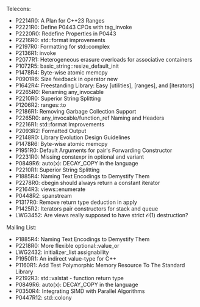 Telecons:

* P2214R0: A Plan for C++23 Ranges
* P2221R0: Define P0443 CPOs with tag_invoke
* P2220R0: Redefine Properties in P0443
* P2216R0: std::format improvements
* P2197R0: Formatting for std::complex
* P2136R1: invoke<R>
* P2077R1: Heterogeneous erasure overloads for associative containers
* P1072R5: basic_string::resize_default_init
* P1478R4: Byte-wise atomic memcpy
* P0901R6: Size feedback in operator new
* P1642R4: Freestanding Library: Easy [utilities], [ranges], and [iterators]
* P2265R0: Renaming any_invocable
* P2210R0: Superior String Splitting
* P1206R2: ranges::to
* P2186R1: Removing Garbage Collection Support
* P2265R0: any_invocable/function_ref Naming and Headers
* P2216R1: std::format Improvements
* P2093R2: Formatted Output
* P2148R0: Library Evolution Design Guidelines
* P1478R6: Byte-wise atomic memcpy
* P1951R0: Default Arguments for pair's Forwarding Constructor
* P2231R0: Missing constexpr in optional and variant
* P0849R6: auto(x): DECAY_COPY in the language
* P2210R1: Superior String Splitting
* P1885R4: Naming Text Encodings to Demystify Them
* P2278R0: cbegin should always return a constant iterator
* P2164R3: views::enumerate
* P0448R2: spanstream
* P1317R0: Remove return type deduction in apply
* P1425R2: Iterators pair constructors for stack and queue
* LWG3452: Are views really supposed to have strict 𝒪(1) destruction?

Mailing List:

* P1885R4: Naming Text Encodings to Demystify Them
* P2218R0: More flexible optional::value_or
* LWG2432: initializer_list assignability
* P1950R1: An indirect value-type for C++
* P1160R1: Add Test Polymorphic Memory Resource To The Standard Library
* P2192R3: std::valstat - function return type
* P0849R6: auto(x): DECAY_COPY in the language
* P0350R4: Integrating SIMD with Parallel Algorithms
* P0447R12: std::colony
